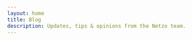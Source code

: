```yaml
---
layout: home
title: Blog
description: Updates, tips & opinions from the Netzo team.
---
```


<script setup>
import { computed, onMounted } from 'vue'
import { useRoute } from 'vitepress'
import locale from '@theme/../../locales/en'
import Blog from './blog/Blog.vue'
import Footer from '@theme/components/Footer.vue'

const route = useRoute()
const isIndex = computed(() => route.path.replace(/blog.html$/, '') === '/')
const isNotFound = computed(() => route.component === NotFound)
</script>

<Blog />

<!-- <NewsLetter /> -->

<Footer v-bind="locale.footer" />

